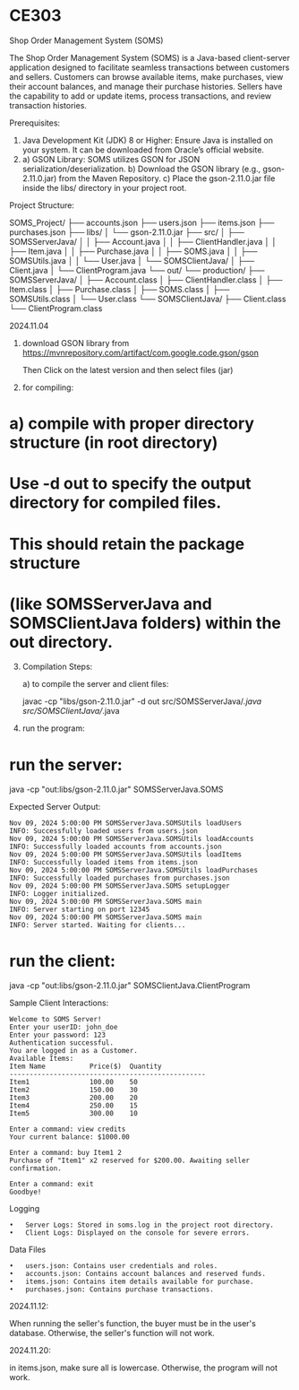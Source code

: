 # CE303


Shop Order Management System (SOMS)

The Shop Order Management System (SOMS) is a Java-based client-server application designed to facilitate seamless transactions between customers and sellers. 
Customers can browse available items, make purchases, view their account balances, and manage their purchase histories. 
Sellers have the capability to add or update items, process transactions, and review transaction histories.

Prerequisites:
1. Java Development Kit (JDK) 8 or Higher: Ensure Java is installed on your system. It can be downloaded from Oracle’s official website.
2. a) GSON Library: SOMS utilizes GSON for JSON serialization/deserialization.
   b) Download the GSON library (e.g., gson-2.11.0.jar) from the Maven Repository.
   c) Place the gson-2.11.0.jar file inside the libs/ directory in your project root.

Project Structure:

SOMS_Project/
├── accounts.json
├── users.json
├── items.json
├── purchases.json
├── libs/
│   └── gson-2.11.0.jar
├── src/
│   ├── SOMSServerJava/
│   │   ├── Account.java
│   │   ├── ClientHandler.java
│   │   ├── Item.java
│   │   ├── Purchase.java
│   │   ├── SOMS.java
│   │   ├── SOMSUtils.java
│   │   └── User.java
│   └── SOMSClientJava/
│       ├── Client.java
│       └── ClientProgram.java
└── out/
└── production/
├── SOMSServerJava/
│   ├── Account.class
│   ├── ClientHandler.class
│   ├── Item.class
│   ├── Purchase.class
│   ├── SOMS.class
│   ├── SOMSUtils.class
│   └── User.class
└── SOMSClientJava/
├── Client.class
└── ClientProgram.class


2024.11.04

1. download GSON library from
   https://mvnrepository.com/artifact/com.google.code.gson/gson
   
   Then Click on the latest version and then select files (jar)

2. for compiling:

# a) compile with proper directory structure (in root directory)
# Use -d out to specify the output directory for compiled files. 
# This should retain the package structure
# (like SOMSServerJava and SOMSClientJava folders) within the out directory.

3. Compilation Steps:

   a) to compile the server and client files:
   
   javac -cp "libs/gson-2.11.0.jar" -d out src/SOMSServerJava/*.java src/SOMSClientJava/*.java
   
4. run the program:
   
# run the server:
   java -cp "out:libs/gson-2.11.0.jar" SOMSServerJava.SOMS

Expected Server Output:
```
Nov 09, 2024 5:00:00 PM SOMSServerJava.SOMSUtils loadUsers
INFO: Successfully loaded users from users.json
Nov 09, 2024 5:00:00 PM SOMSServerJava.SOMSUtils loadAccounts
INFO: Successfully loaded accounts from accounts.json
Nov 09, 2024 5:00:00 PM SOMSServerJava.SOMSUtils loadItems
INFO: Successfully loaded items from items.json
Nov 09, 2024 5:00:00 PM SOMSServerJava.SOMSUtils loadPurchases
INFO: Successfully loaded purchases from purchases.json
Nov 09, 2024 5:00:00 PM SOMSServerJava.SOMS setupLogger
INFO: Logger initialized.
Nov 09, 2024 5:00:00 PM SOMSServerJava.SOMS main
INFO: Server starting on port 12345
Nov 09, 2024 5:00:00 PM SOMSServerJava.SOMS main
INFO: Server started. Waiting for clients...
```



# run the client:
   java -cp "out:libs/gson-2.11.0.jar" SOMSClientJava.ClientProgram
   
Sample Client Interactions:
```
Welcome to SOMS Server!
Enter your userID: john_doe
Enter your password: 123
Authentication successful.
You are logged in as a Customer.
Available Items:
Item Name           Price($)  Quantity  
-------------------------------------------------
Item1               100.00    50        
Item2               150.00    30        
Item3               200.00    20        
Item4               250.00    15        
Item5               300.00    10        

Enter a command: view credits
Your current balance: $1000.00

Enter a command: buy Item1 2
Purchase of "Item1" x2 reserved for $200.00. Awaiting seller confirmation.

Enter a command: exit
Goodbye!
```


Logging

	•	Server Logs: Stored in soms.log in the project root directory.
	•	Client Logs: Displayed on the console for severe errors.

Data Files

	•	users.json: Contains user credentials and roles.
	•	accounts.json: Contains account balances and reserved funds.
	•	items.json: Contains item details available for purchase.
	•	purchases.json: Contains purchase transactions.



2024.11.12:

When running the seller's function, the buyer must be in the user's database. Otherwise, the seller's function will not work.


2024.11.20:

in items.json, make sure all is lowercase. Otherwise, the program will not work.